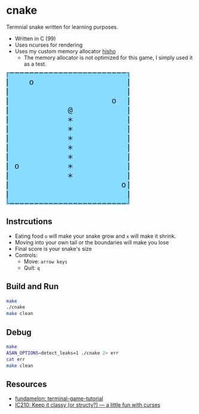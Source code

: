 # cnake

Termnial snake written for learning purposes.
- Written in C (99)
- Uses ncurses for rendering
- Uses my custom memory allocator [hisho](https://github.com/SourenP/hisho)
  - The memory allocator is not optimized for this game, I simply used it as a test.


![cnake_demo](images/cnake_demo.gif)

## Instrcutions

- Eating food `o` will make your snake grow and `x` will make it shrink.
- Moving into your own tail or the boundaries will make you lose
- Final score is your snake's size
- Controls:
    - Move: `arrow keys`
    - Quit: `q`

## Build and Run

```bash
make
./cnake
make clean
```

## Debug

```bash
make
ASAN_OPTIONS=detect_leaks=1 ./cnake 2> err
cat err
make clean
```

## Resources

- [fundamelon: terminal-game-tutorial](https://github.com/fundamelon/terminal-game-tutorial)
- [IC210: Keep it classy (or structy?) — a little fun with curses](https://www.usna.edu/Users/cs/wcbrown/courses/F16IC210/lab/l11/lab.html)
